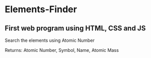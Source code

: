# Elements-Finder

## First web program using HTML, CSS and JS

Search the elements using Atomic Number

Returns: Atomic Number, Symbol, Name, Atomic Mass
